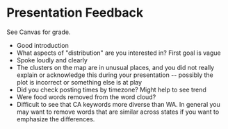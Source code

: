 # Presentation Feedback

See Canvas for grade.

* Good introduction
* What aspects of "distribution" are you interested in? First goal is vague
* Spoke loudly and clearly
* The clusters on the map are in unusual places, and you did not really explain
  or acknowledge this during your presentation -- possibly the plot is
  incorrect or something else is at play
* Did you check posting times by timezone? Might help to see trend
* Were food words removed from the word cloud?
* Difficult to see that CA keywords more diverse than WA. In general you may
  want to remove words that are similar across states if you want to emphasize
  the differences.
